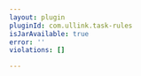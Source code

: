 ```yaml
---
layout: plugin
pluginId: com.ullink.task-rules
isJarAvailable: true
error: ''
violations: []

---
```

